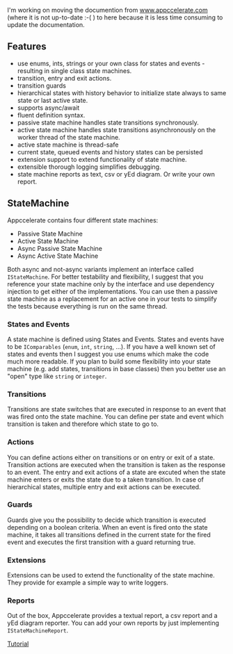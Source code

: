 I'm working on moving the documention from www.appccelerate.com (where it is not up-to-date :-( ) to here because it is less time consuming to update the documentation.

## Features

- use enums, ints, strings or your own class for states and events - resulting in single class state machines.
- transition, entry and exit actions.
- transition guards
- hierarchical states with history behavior to initialize state always to same state or last active state.
- supports async/await
- fluent definition syntax.
- passive state machine handles state transitions synchronously.
- active state machine handles state transitions asynchronously on the worker thread of the state machine.
- active state machine is thread-safe
- current state, queued events and history states can be persisted
- extension support to extend functionality of state machine.
- extensible thorough logging simplifies debugging.
- state machine reports as text, csv or yEd diagram. Or write your own report.

## StateMachine

Appccelerate contains four different state machines:
- Passive State Machine
- Active State Machine
- Async Passive State Machine
- Async Active State Machine

Both async and not-async variants implement an interface called `IStateMachine`. For better testability and flexibility, I suggest that you reference your state machine only by the interface and use dependency injection to get either of the implementations. You can use then a passive state machine as a replacement for an active one in your tests to simplify the tests because everything is run on the same thread.

### States and Events
A state machine is defined using States and Events. States and events have to be `IComparables` (`enum`, `int`, `string`, ...). If you have a well known set of states and events then I suggest you use enums which make the code much more readable. If you plan to build some flexibility into your state machine (e.g. add states, transitions in base classes) then you better use an "open" type like `string` or `integer`.

### Transitions
Transitions are state switches that are executed in response to an event that was fired onto the state machine. You can define per state and event which transition is taken and therefore which state to go to.

### Actions
You can define actions either on transitions or on entry or exit of a state. Transition actions are executed when the transition is taken as the response to an event. The entry and exit actions of a state are excuted when the state machine enters or exits the state due to a taken transition. In case of hierarchical states, multiple entry and exit actions can be executed.

### Guards
Guards give you the possibility to decide which transition is executed depending on a boolean criteria. When an event is fired onto the state machine, it takes all transitions defined in the current state for the fired event and executes the first transition with a guard returning true.

### Extensions
Extensions can be used to extend the functionality of the state machine. They provide for example a simple way to write loggers.

### Reports
Out of the box, Appccelerate provides a textual report, a csv report and a yEd diagram reporter. You can add your own reports by just implementing `IStateMachineReport`.

[Tutorial](documentation/tutorial.md)